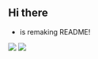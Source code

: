 ## Hi there

 - is remaking README!
 
  ![](http://komarev.com/ghpvc/?username=Faris0520&label=Pengunjung)
  ![](https://discord.c99.nl/widget/theme-4/695817459206324265.png)
